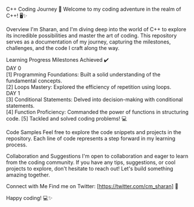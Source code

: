 C++ Coding Journey 🚀
Welcome to my coding adventure in the realm of C++! 🖥️✨

Overview
I'm Sharan, and I'm diving deep into the world of C++ to explore its incredible possibilities and master the art of coding. This repository serves as a documentation of my journey, capturing the milestones, challenges, and the code I craft along the way.

Learning Progress
Milestones Achieved ✔️  
DAY 0  
[1] Programming Foundations: Built a solid understanding of the fundamental concepts.  
[2] Loops Mastery: Explored the efficiency of repetition using loops.  
DAY 1  
[3] Conditional Statements: Delved into decision-making with conditional statements.  
[4] Function Proficiency: Commanded the power of functions in structuring code.
[5] Tackled and solved coding problems! 💻
 
Code Samples
Feel free to explore the code snippets and projects in the repository. Each line of code represents a step forward in my learning process.

Collaboration and Suggestions
I'm open to collaboration and eager to learn from the coding community. If you have any tips, suggestions, or cool projects to explore, don't hesitate to reach out! Let's build something amazing together.

Connect with Me
Find me on Twitter: [https://twitter.com/cm_sharan] 🚀

Happy coding! 💻✨
